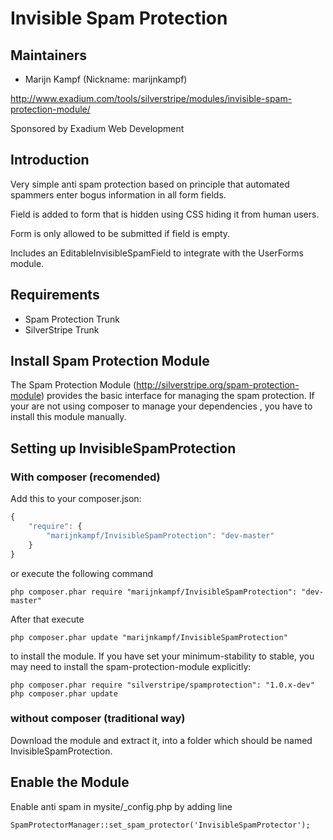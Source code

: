 # Invisible Spam Protection

## Maintainers

 * Marijn Kampf (Nickname: marijnkampf)
  <marijn at exadium dot com>
   
   http://www.exadium.com/tools/silverstripe/modules/invisible-spam-protection-module/
   
   Sponsored by Exadium Web Development
   
## Introduction

Very simple anti spam protection based on principle that automated spammers enter bogus information in all form fields.

Field is added to form that is hidden using CSS hiding it from human users.

Form is only allowed to be submitted if field is empty.

Includes an EditableInvisibleSpamField to integrate with the UserForms module. 

## Requirements

 * Spam Protection Trunk
 * SilverStripe Trunk

## Install Spam Protection Module

The Spam Protection Module (http://silverstripe.org/spam-protection-module) provides the basic interface for managing the spam protection.
If your are not using composer to manage your dependencies , you have to install this module manually. 


## Setting up InvisibleSpamProtection

### With composer (recomended)

Add this to your composer.json:

```js
{
    "require": {
        "marijnkampf/InvisibleSpamProtection": "dev-master"
    }
}
```

or execute the following command

```php composer.phar require "marijnkampf/InvisibleSpamProtection": "dev-master"```

After that execute

```php composer.phar update "marijnkampf/InvisibleSpamProtection"```

to install the module. If you have set your minimum-stability to stable, you may need to install the spam-protection-module explicitly:

```
php composer.phar require "silverstripe/spamprotection": "1.0.x-dev"
php composer.phar update  
```


### without composer (traditional way)

 Download the module and extract it, into a folder which should be named InvisibleSpamProtection.
 
## Enable the Module ##
Enable anti spam in mysite/_config.php by adding line 

```
SpamProtectorManager::set_spam_protector('InvisibleSpamProtector');
```
